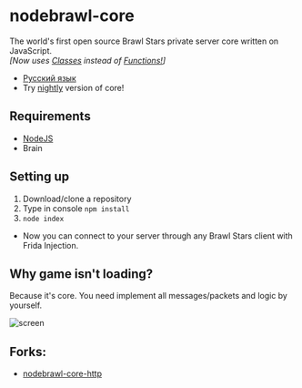 # nodebrawl-core
The world's first open source Brawl Stars private server core written on JavaScript. <br>
*[Now uses <a href="https://developer.mozilla.org/en-US/docs/Web/JavaScript/Reference/Classes">Classes</a> instead of <a href="https://developer.mozilla.org/en-US/docs/Web/JavaScript/Reference/Functions">Functions!</a>]*

* [Русский язык](/README-ru.md)
* Try [nightly](https://github.com/tailsjs/nodebrawl-core/tree/nightly) version of core!

## Requirements
* [NodeJS](https://nodejs.org/)
* Brain

## Setting up
1. Download/clone a repository
2. Type in console `npm install`
3. `node index`

* Now you can connect to your server through any Brawl Stars client with Frida Injection.

## Why game isn't loading?
Because it's core. You need implement all messages/packets and logic by yourself.

![screen](/Screens/console.png)

## Forks:
 * [nodebrawl-core-http](https://github.com/TailedTeam/nodebrawl-core-http)
